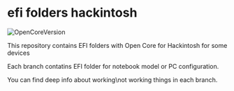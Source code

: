# efi folders hackintosh
![OpenCoreVersion](https://img.shields.io/badge/OpenCore-0.6.5-informational)

This repository contains EFI folders with Open Core for Hackintosh for some devices

Each branch contatins EFI folder for notebook model or PC configuration.

You can find deep info about working\not working things in each branch.
